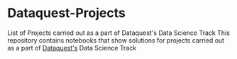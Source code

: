 # Dataquest-Projects
List of Projects carried out as a part of Dataquest's Data Science Track
This repository contains notebooks that show solutions for projects carried out as a part of [Dataquest's](https://www.dataquest.io/) Data Science Track
